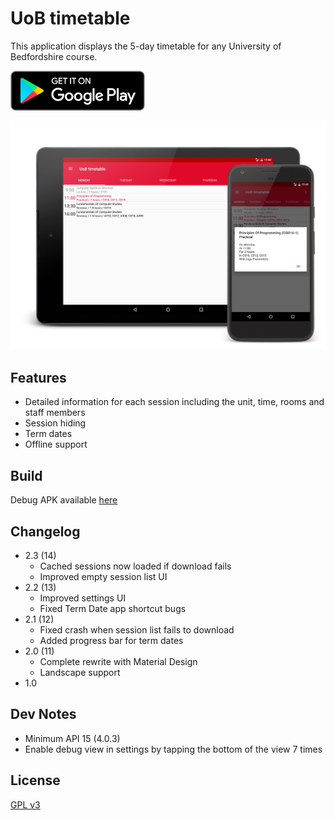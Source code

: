 # UoB timetable

This application displays the 5-day timetable for any University of Bedfordshire 
course.

[![Google Play badge](screenshots/assets/google-play-badge.png "Google Play badge")](https://play.google.com/store/apps/details?id=com.ak.uobtimetable)

![Hero image](screenshots/art/hero.png "Hero image")

## Features

- Detailed information for each session including the unit, time, rooms and 
staff members
- Session hiding
- Term dates
- Offline support

## Build

Debug APK available [here](app/uob-timetable/build/outputs/apk/uob-timetable-debug.apk?raw=true)

## Changelog

- 2.3 (14)
	- Cached sessions now loaded if download fails
	- Improved empty session list UI
- 2.2 (13)
	- Improved settings UI
	- Fixed Term Date app shortcut bugs
- 2.1 (12)
	- Fixed crash when session list fails to download
	- Added progress bar for term dates
- 2.0 (11)
	- Complete rewrite with Material Design
	- Landscape support
- 1.0

## Dev Notes

- Minimum API 15 (4.0.3)
- Enable debug view in settings by tapping the bottom of the view 7 times

## License

[GPL v3](license.md)
